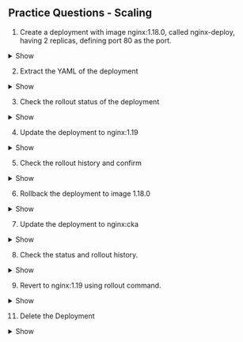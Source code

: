 ## Practice Questions - Scaling

1.  Create a deployment with image nginx:1.18.0, called nginx-deploy, having 2 replicas, defining port 80 as the port.
    

  <details><summary>Show</summary>
<p>

```bash
apiVersion: apps/v1
kind: Deployment
metadata:
  labels:
    name: nginx
  name: nginx-deploy
spec:
  replicas: 2
  selector:
    matchLabels:
      app: nginx-deploy
  template:
    metadata:
      labels:
        app: nginx-deploy
    spec:
      containers:
      - image: nginx:1.18.0
        name: nginx
        ports: 
        - containerPort: 80
```

</p>
</details>

2.  Extract the YAML of the deployment
    

  <details><summary>Show</summary>
<p>

```bash
kubectl get deploy nginx-deploy -o yaml
```

</p>
</details>

3.  Check the rollout status of the deployment
    

  <details><summary>Show</summary>
<p>

```bash
kubectl rollout status deploy nginx-deploy
```

</p>
</details>

4.  Update the deployment to nginx:1.19
    
<details><summary>Show</summary>
<p>

```bash
kubectl set image deploy nginx-deploy nginx=nginx:1.19
```

</p>
</details>
  

5.  Check the rollout history and confirm
    
<details><summary>Show</summary>
<p>

```bash
kubectl rollout history deploy nginx-deploy
```

</p>
</details>
  

6.  Rollback the deployment to image 1.18.0
    

 <details><summary>Show</summary>
<p>

```bash
kubectl rollout undo deploy nginx-deploy
```

</p>
</details> 

7.  Update the deployment to nginx:cka
    

  <details><summary>Show</summary>
<p>

```bash
kubectl set image deploy nginx-deploy nginx=nginx:cka
```

</p>
</details>

8.  Check the status and rollout history.
    
<details><summary>Show</summary>
<p>

```bash
kubectl rollout status deploy nginx-deploy
kubectl rollout history deploy nginx-deploy
```

</p>
</details>
  

9.  Revert to nginx:1.19 using rollout command.
    

  <details><summary>Show</summary>
<p>

```bash
kubectl rollout undo deploy nginx-deploy --to-revision=
kubectl describe deploy nginx-deploy | grep Image:
kubectl rollout status deploy nginx-deploy```
```

</p>
</details>
  

11.  Delete the Deployment

<details><summary>Show</summary>
<p>

```bash
kubectl delete deploy nginx-deploy
```

</p>
</details>

